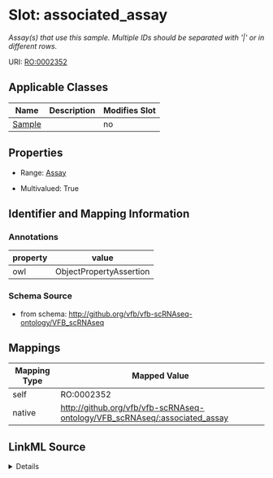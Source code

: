 

# Slot: associated_assay


_Assay(s) that use this sample. Multiple IDs should be separated with '|' or in different rows._





URI: [RO:0002352](http://purl.obolibrary.org/obo/RO_0002352)



<!-- no inheritance hierarchy -->





## Applicable Classes

| Name | Description | Modifies Slot |
| --- | --- | --- |
| [Sample](Sample.md) |  |  no  |







## Properties

* Range: [Assay](Assay.md)

* Multivalued: True





## Identifier and Mapping Information





### Annotations

| property | value |
| --- | --- |
| owl | ObjectPropertyAssertion |



### Schema Source


* from schema: http://github.org/vfb/vfb-scRNAseq-ontology/VFB_scRNAseq




## Mappings

| Mapping Type | Mapped Value |
| ---  | ---  |
| self | RO:0002352 |
| native | http://github.org/vfb/vfb-scRNAseq-ontology/VFB_scRNAseq/:associated_assay |




## LinkML Source

<details>
```yaml
name: associated_assay
annotations:
  owl:
    tag: owl
    value: ObjectPropertyAssertion
description: Assay(s) that use this sample. Multiple IDs should be separated with
  '|' or in different rows.
from_schema: http://github.org/vfb/vfb-scRNAseq-ontology/VFB_scRNAseq
rank: 1000
slot_uri: RO:0002352
alias: associated_assay
owner: Sample
domain_of:
- Sample
range: Assay
multivalued: true

```
</details>